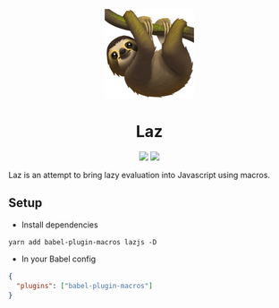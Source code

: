 <p align="center">
  <img src="./sloth.png">
</p>

<h1 align="center">Laz</h1>

<p align="center">
  <a href="https://github.com/kentcdodds/babel-plugin-macros"><img src="https://img.shields.io/badge/babel--macro-%F0%9F%8E%A3-f5da55.svg?style=flat-square"></a>
  <img src="https://img.shields.io/badge/experimental-%F0%9F%A7%AA-lightgray.svg?style=flat-square">
</p>

Laz is an attempt to bring lazy evaluation into Javascript using macros.

## Setup

- Install dependencies

```shell
yarn add babel-plugin-macros lazjs -D
```

- In your Babel config

```json
{
  "plugins": ["babel-plugin-macros"]
}
```
